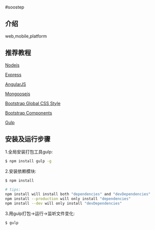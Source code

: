 #soostep

## 介绍

web,mobile,platform

## 推荐教程

[Nodejs](http://www.runoob.com/nodejs/nodejs-tutorial.html)

[Express](http://www.expressjs.com.cn/)

[AngularJS](https://docs.angularjs.org/tutorial)

[Mongoosejs](http://mongoosejs.com/docs/guide.html)

[Bootstrap Global CSS Style](http://v3.bootcss.com/css/)

[Bootstrap Components](http://v3.bootcss.com/components/)

[Gulp](https://github.com/nimojs/gulp-book)

## 安装及运行步骤

1.全局安装打包工具gulp:
```bash
$ npm install gulp -g
```
2.安装依赖模块:
```bash
$ npm install

# tips:
npm install will install both "dependencies" and "devDependencies"
npm install --production will only install "dependencies"
npm install --dev will only install "devDependencies"

```
3.用gulp打包->运行->监听文件变化:
```bash
$ gulp
```

